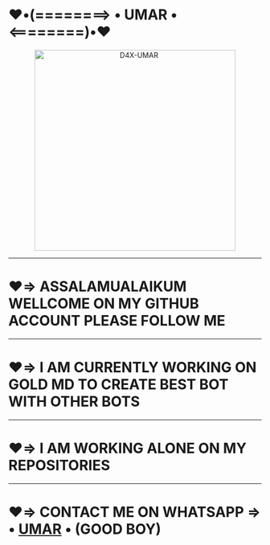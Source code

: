 # ♥️•(========> • UMAR • <========)•♥️

<p align="center">
  <a href="https://wa.me/923158930864">
    <img alt="D4X-UMAR" height="400" src="https://telegra.ph/file/55d1084aaae113bbe72ed.jpg">
  </a>
</p>



***



# ♥️=> ASSALAMUALAIKUM WELLCOME ON MY GITHUB ACCOUNT PLEASE FOLLOW ME 


***


# ♥️=> I AM CURRENTLY WORKING ON GOLD MD TO CREATE BEST BOT WITH OTHER BOTS


***


# ♥️=> I AM WORKING ALONE ON MY REPOSITORIES 


***


# ♥️=> CONTACT ME ON WHATSAPP => • [UMAR](https://wa.me/923158930864) • (GOOD BOY)
